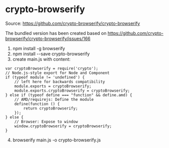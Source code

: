 # crypto-browserify

Source: https://github.com/crypto-browserify/crypto-browserify

The bundled version has been created based on https://github.com/crypto-browserify/crypto-browserify/issues/166

1. npm install -g browserify
2. npm install --save crypto-browserify
3. create main.js with content:

```
var cryptoBrowserify = require('crypto');
// Node.js-style export for Node and Component
if (typeof module != 'undefined') {
    // left here for backwards compatibility
    module.exports = cryptoBrowserify;
    module.exports.cryptoBrowserify = cryptoBrowserify;
} else if (typeof define === "function" && define.amd) {
    // AMD/requirejs: Define the module
    define(function () {
        return cryptoBrowserify;
    });
} else {
    // Browser: Expose to window
    window.cryptoBrowserify = cryptoBrowserify;
}
```

4. browserify main.js -o crypto-browserify.js
